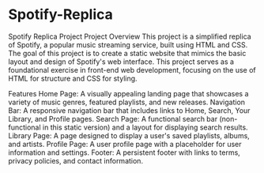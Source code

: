 # Spotify-Replica

Spotify Replica Project
Project Overview
This project is a simplified replica of Spotify, a popular music streaming service, built using HTML and CSS. The goal of this project is to create a static website that mimics the basic layout and design of Spotify's web interface. This project serves as a foundational exercise in front-end web development, focusing on the use of HTML for structure and CSS for styling.

Features
Home Page: A visually appealing landing page that showcases a variety of music genres, featured playlists, and new releases.
Navigation Bar: A responsive navigation bar that includes links to Home, Search, Your Library, and Profile pages.
Search Page: A functional search bar (non-functional in this static version) and a layout for displaying search results.
Library Page: A page designed to display a user's saved playlists, albums, and artists.
Profile Page: A user profile page with a placeholder for user information and settings.
Footer: A persistent footer with links to terms, privacy policies, and contact information.
